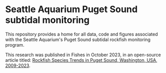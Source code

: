 # Seattle Aquarium Puget Sound subtidal monitoring
This repository provides a home for all data, code and figures associated with the Seattle Aquarium's Puget Sound subtidal rockfish monitoring program. 

This research was published in Fishes in October 2023, in an open-source article titled: [Rockfish Species Trends in Puget Sound, Washington, USA, 2009-2023](https://doi.org/10.3390/fishes8100508).
